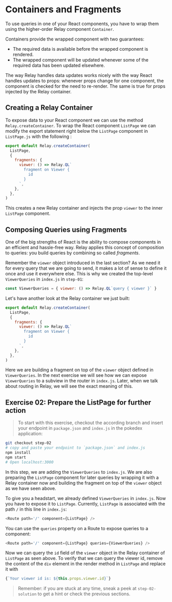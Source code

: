 # Containers and Fragments

To use queries in one of your React components, you have to wrap them using the higher-order Relay component `Container`.

Containers provide the wrapped component with two guarantees:

* The required data is available before the wrapped component is rendered.
* The wrapped component will be updated whenever some of the required data has been updated elsewhere.

The way Relay handles data updates works nicely with the way React handles updates to props: whenever props change for one component, the component is checked for the need to re-render. The same is true for props injected by the Relay container.

## Creating a Relay Container

To expose data to your React component we can use the method `Relay.createContainer`. To wrap the React component `ListPage` we can modify the export statement right below the `ListPage` component in `ListPage.js` with the following :

```javascript
export default Relay.createContainer(
  ListPage,
  {
    fragments: {
      viewer: () => Relay.QL`
        fragment on Viewer {
          id
        }
      `,
    },
  },
)
```

This creates a new Relay container and injects the prop `viewer` to the inner `ListPage` component.

## Composing Queries using Fragments

One of the big strengths of React is the ability to compose components in an efficient and hassle-free way.
Relay applies this concept of composition to queries: you build queries by combining so called *fragments*.

Remember the `viewer` object introduced in the last section? As we need it for every query that we are going to send, it makes a lot of sense to define it once and use it everywhere else. This is why we created the top-level `ViewerQueries` in `index.js` in `step-01`:

```javascript
const ViewerQueries = { viewer: () => Relay.QL`query { viewer }` }
```

Let's have another look at the Relay container we just built:

```javascript
export default Relay.createContainer(
  ListPage,
  {
    fragments: {
      viewer: () => Relay.QL`
        fragment on Viewer {
          id
        }
      `,
    },
  },
)
```

Here we are building a fragment on top of the `viewer` object defined in `ViewerQueries`. In the next exercise we will see how we can expose `ViewerQueries` to a subview in the router in `index.js`. Later, when we talk about routing in Relay, we will see the exact meaning of this.

<!-- __INJECT_EXERCISE_TITLE(Exercise 02: Prepare the ListPage for further action)__ -->

## Exercise 02: Prepare the ListPage for further action

> To start with this exercise, checkout the according branch and insert your endpoint in `package.json` and `index.js` in the pokedex application:

```sh
git checkout step-02
# copy and paste your endpoint to `package.json` and index.js
npm install
npm start
# Open localhost:3000
```

In this step, we are adding the `ViewerQueries` to `index.js`. We are also preparing the `ListPage` component for later queries by wrapping it with a Relay container now and building the fragment on top of the `viewer` object as we have seen above.

To give you a headstart, we already defined `ViewerQueries` in `index.js`. Now you have to expose it to `ListPage`.
Currently, `ListPage` is associated with the path `/` in this line in `index.js`:

```javascript
<Route path='/' component={ListPage} />
```

You can use the `queries` property on a Route to expose queries to a component:

```javascript
<Route path='/' component={ListPage} queries={ViewerQueries} />
```

Now we can query the `id` field of the `viewer` object in the Relay container of `ListPage` as seen above.
To verify that we can query the viewer id, remove the content of the `div` element in the render method in `ListPage` and replace it with

```javascript
{`Your viewer id is: ${this.props.viewer.id}`}
```

> Remember: if you are stuck at any time, sneak a peek at `step-02-solution` to get a hint or check the previous sections.
